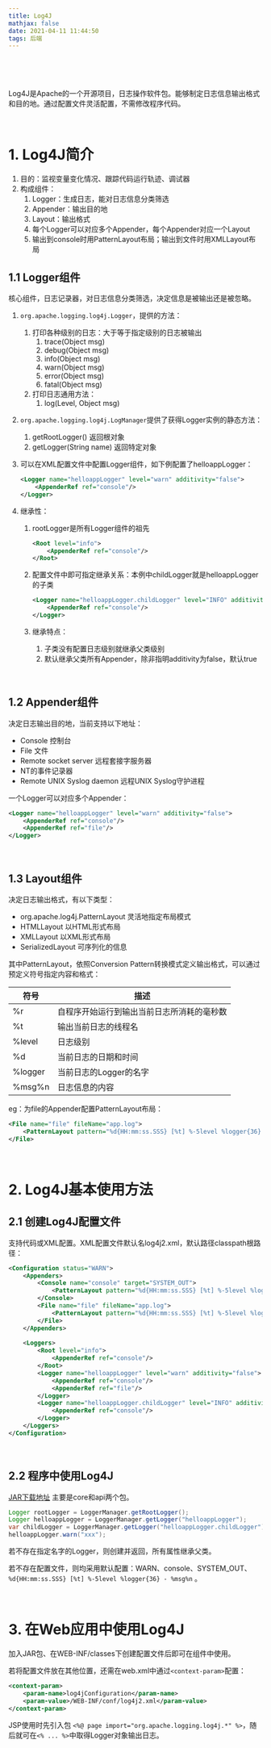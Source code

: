 ```yaml
---
title: Log4J
mathjax: false
date: 2021-04-11 11:44:50
tags: 后端
---
```


&nbsp;

<!-- more -->

<!-- toc -->

&nbsp;

Log4J是Apache的一个开源项目，日志操作软件包。能够制定日志信息输出格式和目的地。通过配置文件灵活配置，不需修改程序代码。

&nbsp;

# 1. Log4J简介

1. 目的：监视变量变化情况、跟踪代码运行轨迹、调试器
2. 构成组件：
	1. Logger：生成日志，能对日志信息分类筛选
	2. Appender：输出目的地
	3. Layout：输出格式
	4. 每个Logger可以对应多个Appender，每个Appender对应一个Layout
	5. 输出到console时用PatternLayout布局；输出到文件时用XMLLayout布局

## 1.1 Logger组件

核心组件，日志记录器，对日志信息分类筛选，决定信息是被输出还是被忽略。

1. `org.apache.logging.log4j.Logger`，提供的方法：

	1. 打印各种级别的日志：大于等于指定级别的日志被输出
		1. trace(Object msg)
		2. debug(Object msg)
		3. info(Object msg)
		4. warn(Object msg)
		5. error(Object msg)
		6. fatal(Object msg)
	2. 打印日志通用方法：
		1. log(Level, Object msg)

2. `org.apache.logging.log4j.LogManager`提供了获得Logger实例的静态方法：

	1. getRootLogger() 返回根对象
	2. getLogger(String name) 返回特定对象

3. 可以在XML配置文件中配置Logger组件，如下例配置了helloappLogger：

	```xml
	<Logger name="helloappLogger" level="warn" additivity="false">
	    <AppenderRef ref="console"/>
	</Logger>
	```

4. 继承性：

	1. rootLogger是所有Logger组件的祖先

		```xml
		<Root level="info">
		    <AppenderRef ref="console"/>
		</Root>
		```

	2. 配置文件中即可指定继承关系：本例中childLogger就是helloappLogger的子类

		```xml
		<Logger name="helloappLogger.childLogger" level="INFO" additivity="false">
		    <AppenderRef ref="console"/>
		</Logger>
		```

	3. 继承特点：

		1. 子类没有配置日志级别就继承父类级别
		2. 默认继承父类所有Appender，除非指明additivity为false，默认true

&nbsp;

## 1.2 Appender组件

决定日志输出目的地，当前支持以下地址：

* Console 控制台
* File 文件
* Remote socket server 远程套接字服务器
* NT的事件记录器
* Remote UNIX Syslog daemon 远程UNIX Syslog守护进程

一个Logger可以对应多个Appender：

```xml
<Logger name="helloappLogger" level="warn" additivity="false">
    <AppenderRef ref="console"/>
    <AppenderRef ref="file"/>
</Logger>
```

&nbsp;

## 1.3 Layout组件

决定日志输出格式，有以下类型：

* org.apache.log4j.PatternLayout 灵活地指定布局模式
* HTMLLayout 以HTML形式布局
* XMLLayout 以XML形式布局
* SerializedLayout 可序列化的信息

其中PatternLayout，依照Conversion Pattern转换模式定义输出格式，可以通过预定义符号指定内容和格式：

| 符号    | 描述                                       |
| ------- | ------------------------------------------ |
| %r      | 自程序开始运行到输出当前日志所消耗的毫秒数 |
| %t      | 输出当前日志的线程名                       |
| %level  | 日志级别                                   |
| %d      | 当前日志的日期和时间                       |
| %logger | 当前日志的Logger的名字                     |
| %msg%n  | 日志信息的内容                             |

eg：为file的Appender配置PatternLayout布局：

```xml
<File name="file" fileName="app.log">
    <PatternLayout pattern="%d{HH:mm:ss.SSS} [%t] %-5level %logger{36} - %msg%n" />
</File>
```

&nbsp;

# 2. Log4J基本使用方法

## 2.1 创建Log4J配置文件

支持代码或XML配置。XML配置文件默认名log4j2.xml，默认路径classpath根路径：

```xml
<Configuration status="WARN">
    <Appenders>
        <Console name="console" target="SYSTEM_OUT">
            <PatternLayout pattern="%d{HH:mm:ss.SSS} [%t] %-5level %logger{36} - %msg%n" />
        </Console>
        <File name="file" fileName="app.log">
            <PatternLayout pattern="%d{HH:mm:ss.SSS} [%t] %-5level %logger{36} - %msg%n" />
        </File>
    </Appenders>
    
    <Loggers>
        <Root level="info">
            <AppenderRef ref="console"/>
        </Root>
        <Logger name="helloappLogger" level="warn" additivity="false">
            <AppenderRef ref="console"/>
            <AppenderRef ref="file"/>
        </Logger>
        <Logger name="helloappLogger.childLogger" level="INFO" additivity="false">
    		<AppenderRef ref="console"/>
		</Logger>
    </Loggers>
</Configuration>
```

&nbsp;

## 2.2 程序中使用Log4J

[JAR下载地址](https://logging.apache.org/log4j) 主要是core和api两个包。

```java
Logger rootLogger = LoggerManager.getRootLogger();
Logger helloappLogger = LoggerManager.getLogger("helloappLogger");
var childLogger = LoggerManager.getLogger("helloappLogger.childLogger");
helloappLogger.warn("xxx");
```

若不存在指定名字的Logger，则创建并返回，所有属性继承父类。

若不存在配置文件，则均采用默认配置：WARN、console、SYSTEM_OUT、`%d{HH:mm:ss.SSS} [%t] %-5level %logger{36} - %msg%n` 。

&nbsp;

# 3. 在Web应用中使用Log4J

加入JAR包、在WEB-INF/classes下创建配置文件后即可在组件中使用。

若将配置文件放在其他位置，还需在web.xml中通过`<context-param>`配置：

```xml
<context-param>
    <param-name>log4jConfiguration</param-name>
    <param-value>/WEB-INF/conf/log4j2.xml</param-value>
</context-param>
```

JSP使用时先引入包 `<%@ page import="org.apache.logging.log4j.*" %>`，随后就可在`<% ... %>`中取得Logger对象输出日志。

&nbsp;

